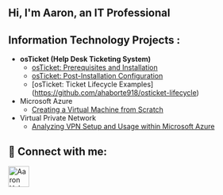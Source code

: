 ## Hi, I'm Aaron, an IT Professional 

<h2> Information Technology Projects :</h2> 
<div style="clear: both;"></div>

- <b>osTicket (Help Desk Ticketing System)</b>
  - [osTicket: Prerequisites and Installation](https://github.com/ahaborte918/osticket-prereqs)
  - [osTicket: Post-Installation Configuration](https://github.com/ahaborte918/osticket-post-install-config)
  - [osTicket: Ticket Lifecycle Examples] (https://github.com/ahaborte918/osticket-lifecycle)
- Microsoft Azure
  - [Creating a Virtual Machine from Scratch](https://github.com/ahaborte918/Virtual-Machine)
- Virtual Private Network
  - [Analyzing VPN Setup and Usage within Microsoft Azure](https://github.com/ahaborte918/VPN)
 

<h2> 🤳 Connect with me:</h2>
<a href="https://www.linkedin.com/in/aaronhaborte/" target="_blank">
  <img align="left" alt="Aaron Haborte | LinkedIn" width="42px" src="https://cdn.jsdelivr.net/npm/simple-icons@v3/icons/linkedin.svg" />
</a>
